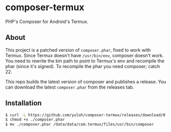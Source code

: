 # composer-termux

PHP's Composer for Android's Termux.

## About

This project is a patched version of `composer.phar`, fixed to work with Termux.  Since Termux doesn't have `/usr/bin/env`, composer doesn't work.  You need to rewrite the bin path to point to Termux's env and recompile the phar (since it's signed).  To recompile the phar you need composer; catch 22.

This repo builds the latest version of composer and publishes a release.  You can download the latest `composer.phar` from the releases tab.

## Installation

```bash
$ curl -L https://github.com/yuloh/composer-termux/releases/download/0.0.1/composer.phar -o composer.phar
$ chmod +x ./composer.phar
$ mv ./composer.phar /data/data/com.termux/files/usr/bin/composer
```
